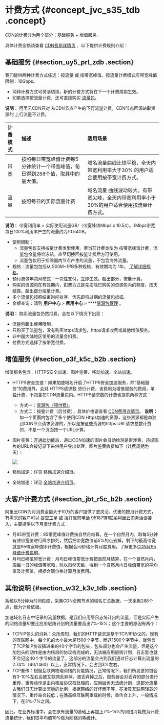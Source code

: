 # 计费方式 {#concept_jvc_s35_tdb .concept}

CDN的计费分为两个部分：基础服务 + 增值服务。

具体计费金额请查看 [CDN费用详情页](https://www.aliyun.com/price/product#/cdn/detail) ，以下提供计费规则介绍：

## 基础服务 {#section_uy5_prl_zdb .section}

我们提供两种计费方式任选：按流量 或 按带宽峰值。按流量计费模式有带宽峰值限制：10Gbps。

-   两种计费方式可灵活切换，新的计费方式将在下一个计费周期生效。
-   如果选择按流量计费，还可直接购买 [流量包](https://common-buy.aliyun.com/?spm=a2c4g.11186623.2.5.YxWfD7&commodityCode=cdnflowbag#/buy)。

**说明：** 阿里云CDN只对 从CDN节点产生的下行流量计费，CDN节点回源站取资源的 上行流量不计费。

|计费模式|描述|适用场景|
|:---|:-|:---|
|带宽|按照每日带宽峰值计费每5分钟统计一个带宽峰值，每日得到288个值，取其中的最大值。|域名流量曲线比较平稳，全天内 带宽利用率大于30% 的用户适合使用按带宽计费方式。|
|流量|按照每日的实际流量计费|域名流量 曲线波动较大，有带宽尖峰，全天内带宽利用率小于30%的用户适合使用按流量计费方式。|

**说明：** 带宽利用率 = 实际使用流量GB/（带宽峰值Mbps x 10.54）。1Mbps带宽每日100%利用率产生的流量约为10.54GB。

-   使用限制：
    -   流量包仅支持按量计费类型使用。若当前计费类型为 按带宽峰值计费，流量包余量将会冻结，直至切换回按量计费后方可使用。
    -   流量包仅用于扣除国内节点产生的流量，不包含海外流量。
-   规格：流量包包括从 500M~1PB多种规格，有效期均为 1年。 [了解详细规格](https://common-buy.aliyun.com/?commodityCode=cdnflowbag#/buy)。
-   预付费包年包月模式：一次性支付，立即生效。超出部分，按量计费。
-   购买的资源包在有效期内，扣费方式是先扣除已购买的资源包内的额度，按天结算。超出部分按量计费。
-   多个流量包按照结束时间排序，优先即将过期的流量包抵扣。
-   余额查询：请到 **用户中心** \> **费用中心** \> ****[资源包管理](http://expense.console.aliyun.com/#/flow/home) 。

**说明：** 购买流量包仍然扣费，会在以下情况下出现：

-   流量包超出使用限制。
-   只购买了流量包，没有购买https请求包，https请求收费或其他增值服务。
-   非中国大陆地区使用的流量会扣费。
-   付费方式选择了按带宽付费。

## 增值服务 {#section_o3f_k5c_b2b .section}

增值服务包含：HTTPS安全加速、图片鉴黄、移动加速、全站加速。

-   HTTPS安全加速：如果加速域名开启了HTTPS安全加速服务，除“基础服务”的费用外，会对 HTTPS请求数 进行计费，该费用为增值服务的费用，单独计费，不包含在CDN流量包内。HTTPS请求数的计费也提供两种方式：

    -   方式一：[资源包（预付费）](https://common-buy.aliyun.com/?spm=5176.7922146.0.0.7f4683d5qVtmSP&commodityCode=cdnhttpsbag#/buy)。
    -   方式二：按量计费（后付费），具体价格请查看 [CDN费用详情页](https://www.aliyun.com/price/product#/cdn/detail)。
    **说明：** 如一个页面内包含了多个使用CDN Https加速的资源，这些资源都是单独到CDN节点请求资源的，所以是按这些资源的https URL请求总数计费的，不是一个页面按一个URL计算。

-   图片鉴黄：[开通此功能](../cn.zh-CN/用户指南/增值服务/图片鉴黄.md#)后，通过CDN加速的图片会自动检测是否涉黄，违规图片的URL会被记录下来供用户导出处理。图片鉴黄收费如下（计费周期为天）：

    ![](http://static-aliyun-doc.oss-cn-hangzhou.aliyuncs.com/assets/img/5107/6035_zh-CN.png)

-   移动加速：详见 [移动加速介绍页](../cn.zh-CN/用户指南/业务类型/类型6：移动加速/概述.md#)。
-   全站加速：详见 [全站加速介绍页](../cn.zh-CN/用户指南/业务类型/类型5：全站加速.md#)。

## 大客户计费方式 {#section_jbt_r5c_b2b .section}

阿里云CDN为月消费金额大于10万的客户提供了更灵活、优惠的按月计费方式，有需求的客户可以 [提交工单](https://workorder.console.aliyun.com/console.htm#/ticket/add?productCode=cdn&commonQuestionId=475&isSmart=true) 或 拨打售前电话 95187转1联系阿里云商务洽谈接入，主要提供以下月度计费方式：

-   月95带宽计费：95带宽峰值计费按自然月结算，在一个自然月内，取每5分钟有效带宽值进行降序排列，然后把带宽数值前5%的点去掉，剩下的最高带宽就是95带宽峰值即计费值，根据合同价格计算月度费用。了解更多[CDN月95峰值计费说明](../cn.zh-CN/.md#)。
-   月均日峰值带宽计费：月均日峰值带宽计费按自然月结算，在一个自然月内，取每一日的峰值带宽和，除以自然天数，得到一个自然月内日峰值带宽的平均值及计费值，根据合同价格计算月度费用。

## 其他说明 {#section_w32_k3v_tdb .section}

系统以5分钟为时间粒度，采集CDN全网节点的域名汇总数据，一天采集288个点，做为计费依据。

加速域名日志中记录的流量数据，是我们应用层日志统计出的流量，但是实际产生的网络流量却要比应用层统计到的流量要高出7%-15%；这个主要的原因有两个：

-   TCP/IP包头的消耗：众所周知，我们的HTTP请求是基于TCP/IP协议的，现有的互联网中，每个包的大小最大是1500个字节，而这1500个字节中，就包含了TCP和IP协议插进来的40个字节的包头，包头部分也会产生流量，但是这个加包头的动作是由内核层的协议栈完成的，无法被应用层统计到，日志里也就不会记这40个字节的流量了，这部分的流量会占到我们通过日志计算出流量的2.74%（40/1460）以上，正常情况下，会占到3%左右。
-   TCP重传：根据互联网物理网络的负载情况，正常情况下，我们所发送的包会有3-10%左右会被互联网丢弃掉，被丢弃掉之后，服务器会对丢弃的部分进行重传，重传动作是由内核层协议栈处理的，应用层也无法统计到，这部分流量占我们日志计算出流量的比例，根据网络的好坏而不等，在凌晨互联网轻载的情况下，重传率会较低；在晚高峰互联网重载的时候，重传会上升，一般情况下，在3%-7%之间。

因此，在业界标准中，会在原有流量的基础上再加上7%-15%的网络消耗做为计费流量统计，我们取平均值10%做为网络消耗统计。

